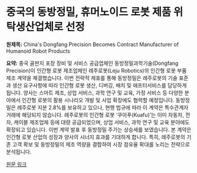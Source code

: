 # 중국의 동방정밀, 휴머노이드 로봇 제품 위탁생산업체로 선정

**원제목:** China's Dongfang Precision Becomes Contract Manufacturer of Humanoid Robot Products

**요약:** 중국 골판지 포장 장비 및 서비스 공급업체인 동방정밀과학기술(Dongfang Precision)이 인간형 로봇 제조업체인 례주로봇(Leju Robotics)의 인간형 로봇 부품 제조 계약을 체결했습니다.  이번 전략적 제휴를 통해 동방정밀은 례주로봇의 기술 표준과 생산 요구사항에 따라 인간형 로봇 생산, 디버깅, 배치 및 애프터서비스를 담당하게 됩니다.  양사는 스마트 제조, 상업 서비스, 과학 연구 및 교육, 가정 서비스 등 다양한 분야에서 인간형 로봇의 활용 시나리오 개발 및 사업 확장에도 협력할 예정입니다.  동방정밀은 례주로봇 지분 2.8%를 보유하고 있으나,  현행 법규에 따라 이 계약은 특수관계자 거래에 해당되지 않습니다.  례주로봇의 인간형 로봇 ‘쿠아푸(Kuafu)’는 이미 자동차, 전자, 케이블 제조업체 등에 대량 공급되었으며,  상업 서비스, 과학 연구 및 교육 분야에도 확장되고 있습니다.  이번 계약 발표 후 동방정밀 주가는 상승세를 보였습니다.  본 계약은 인간형 로봇 산업의 성장과 양사의 시너지 효과를 기대하게 합니다.  특히,  례주로봇의 기존 고객 확보 및 동방정밀의 제조 역량을 결합하여 시장 점유율 확대를 노리는 전략으로 분석됩니다.

[원문 링크](https://www.yicaiglobal.com/news/chinas-dongfang-precision-becomes-contract-manufacturer-of-humanoid-robot-products)
